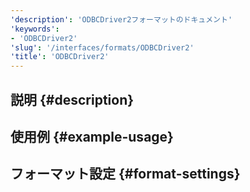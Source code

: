 ```yaml
---
'description': 'ODBCDriver2フォーマットのドキュメント'
'keywords':
- 'ODBCDriver2'
'slug': '/interfaces/formats/ODBCDriver2'
'title': 'ODBCDriver2'
---
```




## 説明 {#description}

## 使用例 {#example-usage}

## フォーマット設定 {#format-settings}
